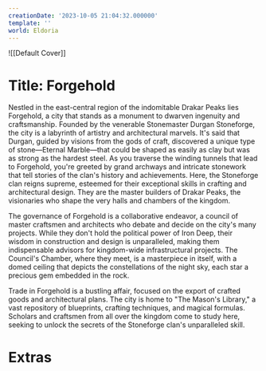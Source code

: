 ```yaml
---
creationDate: '2023-10-05 21:04:32.000000'
template: ''
world: Eldoria
---
```

![[Default Cover]]

# Title: Forgehold

Nestled in the east-central region of the indomitable Drakar Peaks lies Forgehold, a city that stands as a monument to dwarven ingenuity and craftsmanship. Founded by the venerable Stonemaster Durgan Stoneforge, the city is a labyrinth of artistry and architectural marvels. It's said that Durgan, guided by visions from the gods of craft, discovered a unique type of stone—Eternal Marble—that could be shaped as easily as clay but was as strong as the hardest steel.
As you traverse the winding tunnels that lead to Forgehold, you're greeted by grand archways and intricate stonework that tell stories of the clan's history and achievements. Here, the Stoneforge clan reigns supreme, esteemed for their exceptional skills in crafting and architectural design. They are the master builders of Drakar Peaks, the visionaries who shape the very halls and chambers of the kingdom.

The governance of Forgehold is a collaborative endeavor, a council of master craftsmen and architects who debate and decide on the city's many projects. While they don't hold the political power of Iron Deep, their wisdom in construction and design is unparalleled, making them indispensable advisors for kingdom-wide infrastructural projects. The Council's Chamber, where they meet, is a masterpiece in itself, with a domed ceiling that depicts the constellations of the night sky, each star a precious gem embedded in the rock.

Trade in Forgehold is a bustling affair, focused on the export of crafted goods and architectural plans. The city is home to "The Mason's Library," a vast repository of blueprints, crafting techniques, and magical formulas. Scholars and craftsmen from all over the kingdom come to study here, seeking to unlock the secrets of the Stoneforge clan's unparalleled skill.

# Extras

